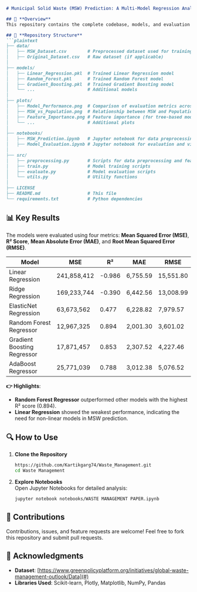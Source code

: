 ```markdown
# Municipal Solid Waste (MSW) Prediction: A Multi-Model Regression Analysis  

## 🌟 **Overview**  
This repository contains the complete codebase, models, and evaluation metrics used in the research paper titled **"Predicting Municipal Solid Waste (MSW) Generation Using Machine Learning Models"**. The project explores multiple regression techniques to forecast MSW generation based on socioeconomic and demographic factors.

## 📂 **Repository Structure**  
```plaintext
├── data/
│   ├── MSW_Dataset.csv        # Preprocessed dataset used for training and evaluation
│   ├── Original_Dataset.csv   # Raw dataset (if applicable)
│
├── models/
│   ├── Linear_Regression.pkl  # Trained Linear Regression model
│   ├── Random_Forest.pkl      # Trained Random Forest model
│   ├── Gradient_Boosting.pkl  # Trained Gradient Boosting model
│   └── ...                    # Additional models
│
├── plots/
│   ├── Model_Performance.png  # Comparison of evaluation metrics across models
│   ├── MSW_vs_Population.png  # Relationship between MSW and Population
│   ├── Feature_Importance.png # Feature importance (for tree-based models)
│   └── ...                    # Additional plots
│
├── notebooks/
│   ├── MSW_Prediction.ipynb   # Jupyter notebook for data preprocessing and model training
│   ├── Model_Evaluation.ipynb # Jupyter notebook for evaluation and visualization
│
├── src/
│   ├── preprocessing.py       # Scripts for data preprocessing and feature engineering
│   ├── train.py               # Model training scripts
│   ├── evaluate.py            # Model evaluation scripts
│   └── utils.py               # Utility functions
│
├── LICENSE
├── README.md                  # This file
└── requirements.txt           # Python dependencies
```

## 📊 **Key Results**  
The models were evaluated using four metrics: **Mean Squared Error (MSE)**, **R² Score**, **Mean Absolute Error (MAE)**, and **Root Mean Squared Error (RMSE)**.  

| Model                       | MSE          | R²     | MAE      | RMSE     |
|-----------------------------|--------------|--------|----------|----------|
| Linear Regression           | 241,858,412  | -0.986 | 6,755.59 | 15,551.80 |
| Ridge Regression            | 169,233,744  | -0.390 | 6,442.56 | 13,008.99 |
| ElasticNet Regression       | 63,673,562   | 0.477  | 6,228.82 | 7,979.57  |
| Random Forest Regressor     | 12,967,325   | 0.894  | 2,001.30 | 3,601.02  |
| Gradient Boosting Regressor | 17,871,457   | 0.853  | 2,307.52 | 4,227.46  |
| AdaBoost Regressor          | 25,771,039   | 0.788  | 3,012.38 | 5,076.52  |

**👉 Highlights**:  
- **Random Forest Regressor** outperformed other models with the highest R² score (0.894).  
- **Linear Regression** showed the weakest performance, indicating the need for non-linear models in MSW prediction.  

## 🔍 **How to Use**  

1. **Clone the Repository**  
   ```bash
   https://github.com/Kartikgarg74/Waste_Management.git
   cd Waste Management
   ```

2. **Explore Notebooks**  
   Open Jupyter Notebooks for detailed analysis:  
   ```bash
   jupyter notebook notebooks/WASTE MANAGEMENT PAPER.ipynb
   ```

## 🤝 **Contributions**  
Contributions, issues, and feature requests are welcome! Feel free to fork this repository and submit pull requests.  

## 🙌 **Acknowledgments**  
- **Dataset**: [https://www.greenpolicyplatform.org/initiatives/global-waste-management-outlook/Data](#)  
- **Libraries Used**: Scikit-learn, Plotly, Matplotlib, NumPy, Pandas  
